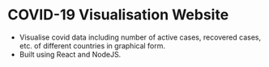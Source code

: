 # COVID-19 Visualisation Website

- Visualise covid data including number of active cases, recovered cases, etc. of different countries in graphical form.
- Built using React and NodeJS.
